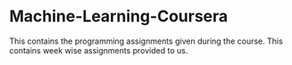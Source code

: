 # Machine-Learning-Coursera

This contains the programming assignments given during the course.
This contains week wise assignments provided to us.
